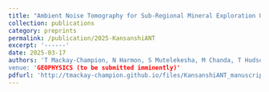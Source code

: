 ```yaml
---
title: "Ambient Noise Tomography for Sub-Regional Mineral Exploration Using Nodal MEMS Accelerometers: A Case Study from the Kansanshi Cu-Au Mine, Zambia."
collection: publications
category: preprints
permalink: /publication/2025-KansanshiANT
excerpt: '------'
date: 2025-03-17
authors: 'T Mackay-Champion, N Harmon, S Mutelekesha, M Chanda, T Hudson, J-M Kendall, M C Daly"
venue: 'GEOPHYSICS (to be submitted imminently)'
pdfurl: 'http://tmackay-champion.github.io/files/KansanshiANT_manuscript.pdf'
---
```

